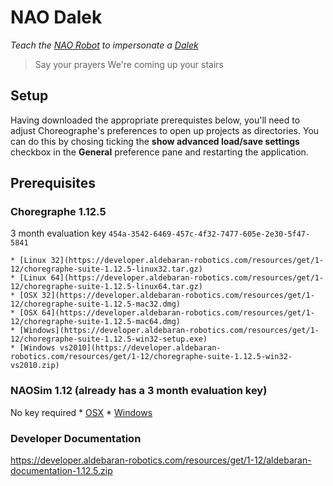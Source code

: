 # NAO Dalek

_Teach the [NAO Robot](http://www.aldebaran-robotics.com) to impersonate a [Dalek](http://en.wikipedia.org/wiki/Dalek)_

> Say your prayers
> We're coming up your stairs

## Setup

Having downloaded the appropriate prerequistes below, you'll need to adjust Choreographe's preferences to open up projects as directories. You can do this by chosing ticking the **show advanced load/save settings** checkbox in the **General** preference pane and restarting the application.

## Prerequisites

### Choregraphe 1.12.5

3 month evaluation key `454a-3542-6469-457c-4f32-7477-605e-2e30-5f47-5841`

    * [Linux 32](https://developer.aldebaran-robotics.com/resources/get/1-12/choregraphe-suite-1.12.5-linux32.tar.gz)
    * [Linux 64](https://developer.aldebaran-robotics.com/resources/get/1-12/choregraphe-suite-1.12.5-linux64.tar.gz)
    * [OSX 32](https://developer.aldebaran-robotics.com/resources/get/1-12/choregraphe-suite-1.12.5-mac32.dmg)
    * [OSX 64](https://developer.aldebaran-robotics.com/resources/get/1-12/choregraphe-suite-1.12.5-mac64.dmg)
    * [Windows](https://developer.aldebaran-robotics.com/resources/get/1-12/choregraphe-suite-1.12.5-win32-setup.exe)
    * [Windows vs2010](https://developer.aldebaran-robotics.com/resources/get/1-12/choregraphe-suite-1.12.5-win32-vs2010.zip)

### NAOSim 1.12 (already has a 3 month evaluation key)

No key required
    * [OSX](https://developer.aldebaran-robotics.com/resources/get/1-12/NAOsim-1.12.5-OSX.dmg)
    * [Windows](https://developer.aldebaran-robotics.com/resources/get/1-12/NAOsim-1.12.5-WIN32.exe)

### Developer Documentation

https://developer.aldebaran-robotics.com/resources/get/1-12/aldebaran-documentation-1.12.5.zip
